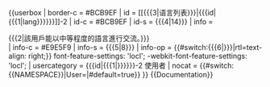 {{userbox
| border-c = #BCB9EF
| id       = [[{{{3|语言列表}}}|{{{id|{{{1|lang}}}}}}]]<span class="mw-babel-box-level-2">-2</span>
| id-c     = #BCB9EF
| id-s     = {{{4|14}}}
| info     = <div lang="{{{id|{{{1|}}}}}}" dir="{{{6|ltr}}}">{{{2|該用戶能以中等程度的語言進行交流。}}}</div>
| info-c   = #E9E5F9
| info-s   = {{{5|8}}}
| info-op  = {{#switch:{{{6|}}}|rtl=text-align: right;}} font-feature-settings: 'locl'; -webkit-font-feature-settings: 'locl';
| usercategory = {{{id|{{{1|}}}}}}-2 使用者
| nocat = {{#switch:{{NAMESPACE}}|User=|#default=true}}
}}<div style='display: none'>{{#babel:}}</div><noinclude>
{{Documentation}}
</noinclude>